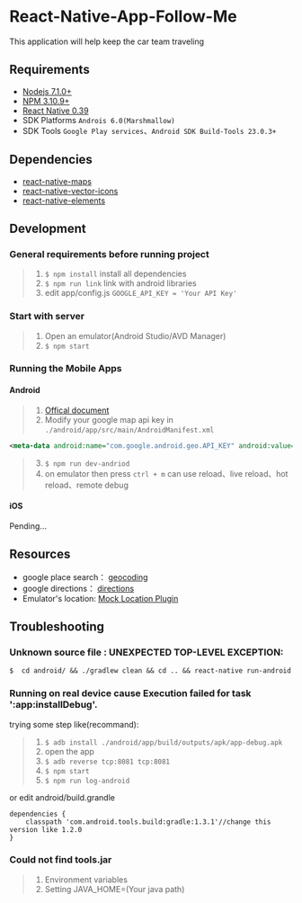 React-Native-App-Follow-Me
===
This application will help keep the car team traveling
## Requirements
* [Nodejs 7.1.0+](https://nodejs.org/en/)
* [NPM 3.10.9+](https://www.npmjs.com/)
* [React Native 0.39](https://facebook.github.io/react-native/docs/getting-started.html)
* SDK Platforms `Androis 6.0(Marshmallow)`
* SDK Tools `Google Play services`、`Android SDK Build-Tools 23.0.3+`

## Dependencies
* [react-native-maps](https://github.com/airbnb/react-native-maps)
* [react-native-vector-icons](https://github.com/oblador/react-native-vector-icons)
* [react-native-elements](https://github.com/react-native-community/react-native-elements)

## Development
### General requirements before running project
>1. `$ npm install` install all dependencies
>2. `$ npm run link` link with android libraries
>3. edit app/config.js `GOOGLE_API_KEY = 'Your API Key'`

### Start with server
>1. Open an emulator(Android Studio/AVD Manager)
>2. `$ npm start`

### Running the Mobile Apps

#### Android
>1. [Offical document](http://facebook.github.io/react-native/docs/getting-started.html)
>2. Modify your google map api key in `./android/app/src/main/AndroidManifest.xml`

  ```xml
  <meta-data android:name="com.google.android.geo.API_KEY" android:value="YOUR_API_KEY"/>
  ```
>3. `$ npm run dev-andriod`
>4. on emulator then press `ctrl + m` can use reload、live reload、hot reload、remote debug

#### iOS
Pending...

## Resources ##
* google place search： [geocoding](https://developers.google.com/maps/documentation/geocoding/intro?hl=zh-tw#JSON)
* google directions： [directions](https://developers.google.com/maps/documentation/directions/intro?hl=zh-tw)
* Emulator's location: [Mock Location Plugin](http://www.jesusamieiro.com/android-studio-simulate-multiple-gps-points-with-mock-location-plugin/)

## Troubleshooting ##
### Unknown source file : UNEXPECTED TOP-LEVEL EXCEPTION:

  ```
  $  cd android/ && ./gradlew clean && cd .. && react-native run-android
  ```

### Running on real device cause Execution failed for task ':app:installDebug'.

trying some step like(recommand):
>1. `$ adb install ./android/app/build/outputs/apk/app-debug.apk`
>2. open the app
>3. `$ adb reverse tcp:8081 tcp:8081`
>4. `$ npm start`
>5. `$ npm run log-android`

or edit android/build.grandle
```
dependencies {
    classpath 'com.android.tools.build:gradle:1.3.1'//change this version like 1.2.0
}
```

### Could not find tools.jar

>1. Environment variables
>2. Setting JAVA_HOME=(Your java path)
